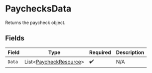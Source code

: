 # PaychecksData

Returns the paycheck object.


## Fields

| Field                                                                 | Type                                                                  | Required                                                              | Description                                                           |
| --------------------------------------------------------------------- | --------------------------------------------------------------------- | --------------------------------------------------------------------- | --------------------------------------------------------------------- |
| `Data`                                                                | List<[PaycheckResource](../../Models/Components/PaycheckResource.md)> | :heavy_check_mark:                                                    | N/A                                                                   |